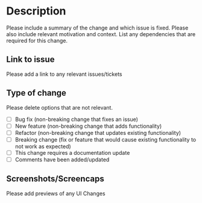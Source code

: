 # Description

Please include a summary of the change and which issue is fixed. Please also include relevant motivation and context. List any dependencies that are required for this change.

## Link to issue

Please add a link to any relevant issues/tickets

## Type of change

Please delete options that are not relevant.

- [ ] Bug fix (non-breaking change that fixes an issue)
- [ ] New feature (non-breaking change that adds functionality)
- [ ] Refactor (non-breaking change that updates existing functionality)
- [ ] Breaking change (fix or feature that would cause existing functionality to not work as expected)
- [ ] This change requires a documentation update
- [ ] Comments have been added/updated

## Screenshots/Screencaps

Please add previews of any UI Changes


